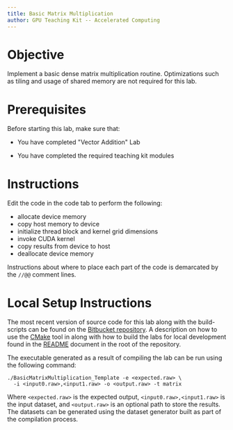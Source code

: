 ```yaml
---
title: Basic Matrix Multiplication
author: GPU Teaching Kit -- Accelerated Computing
---
```


# Objective

Implement a basic dense matrix multiplication routine. Optimizations such
as tiling and usage of shared memory are not required for this lab.

# Prerequisites

Before starting this lab, make sure that:

* You have completed "Vector Addition" Lab

* You have completed the required teaching kit modules

# Instructions

Edit the code in the code tab to perform the following:

- allocate device memory
- copy host memory to device
- initialize thread block and kernel grid dimensions
- invoke CUDA kernel
- copy results from device to host
- deallocate device memory

Instructions about where to place each part of the code is
demarcated by the `//@@` comment lines.

# Local Setup Instructions

The most recent version of source code for this lab along with the build-scripts can be found on the [Bitbucket repository](LINKTOLAB). A description on how to use the [CMake](https://cmake.org/) tool in along with how to build the labs for local development found in the [README](LINKTOREADME) document in the root of the repository.

The executable generated as a result of compiling the lab can be run using the following command:


~~~
./BasicMatrixMultiplication_Template -e <expected.raw> \
  -i <input0.raw>,<input1.raw> -o <output.raw> -t matrix
~~~

Where `<expected.raw>` is the expected output, `<input0.raw>,<input1.raw>` is the input dataset, and `<output.raw>` is an optional path to store the results. The datasets can be generated using the dataset generator built as part of the compilation process.
